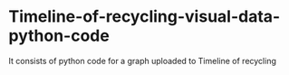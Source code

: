 # Timeline-of-recycling-visual-data-python-code
It consists of python code for a graph uploaded to Timeline of recycling
